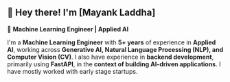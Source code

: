 ## 👋 Hey there! I'm [Mayank Laddha]

🚀 **Machine Learning Engineer | Applied AI**

I'm a **Machine Learning Engineer** with **5+ years** of experience in **Applied AI**, working across **Generative AI, Natural Language Processing (NLP), and Computer Vision (CV)**. I also have experience in **backend development**, primarily using **FastAPI**, in the **context of building AI-driven applications**. I have mostly worked with early stage startups.


